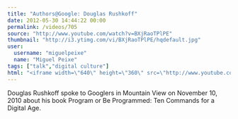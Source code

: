 ```yaml
---
title: "Authors@Google: Douglas Rushkoff"
date: 2012-05-30 14:44:22 00:00
permalink: /videos/705
source: "http://www.youtube.com/watch?v=BXjRaoTPlPE"
thumbnail: "http://i3.ytimg.com/vi/BXjRaoTPlPE/hqdefault.jpg"
user:
  username: "miguelpeixe"
  name: "Miguel Peixe"
tags: ["talk","digital culture"]
html: "<iframe width=\"640\" height=\"360\" src=\"http://www.youtube.com/embed/BXjRaoTPlPE?wmode=transparent&fs=1&feature=oembed\" frameborder=\"0\" allowfullscreen></iframe>"
---
```


Douglas Rushkoff spoke to Googlers in Mountain View on November 10, 2010 about his book Program or Be Programmed: Ten Commands for a Digital Age.